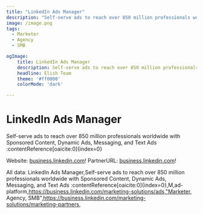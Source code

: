 ```yaml
---
title: "LinkedIn Ads Manager"
description: "Self-serve ads to reach over 850 million professionals worldwide with Sponsored Content, Dynamic Ads, Messaging, and Text Ads :contentReference[oaicite:0]{index=0}"
image: /image.png
tags: 
  - Marketer
  - Agency
  - SMB

ogImage:
    title: LinkedIn Ads Manager
    description: Self-serve ads to reach over 850 million professionals worldwide with Sponsored Content, Dynamic Ads, Messaging, and Text Ads :contentReference[oaicite:0]{index=0}
    headline: Elish Team
    theme: '#ff0000'
    colorMode: 'dark'

---
```


# LinkedIn Ads Manager

Self-serve ads to reach over 850 million professionals worldwide with Sponsored Content, Dynamic Ads, Messaging, and Text Ads :contentReference[oaicite:0]{index=0}

Website: [business.linkedin.com](https://business.linkedin.com/marketing-solutions/ads)!
PartnerURL: [business.linkedin.com](https://business.linkedin.com/marketing-solutions/marketing-partners)!

All data:
LinkedIn Ads Manager,Self-serve ads to reach over 850 million professionals worldwide with Sponsored Content, Dynamic Ads, Messaging, and Text Ads :contentReference[oaicite:0]{index=0},M,ad-platform,https://business.linkedin.com/marketing-solutions/ads,"Marketer, Agency, SMB",https://business.linkedin.com/marketing-solutions/marketing-partners,